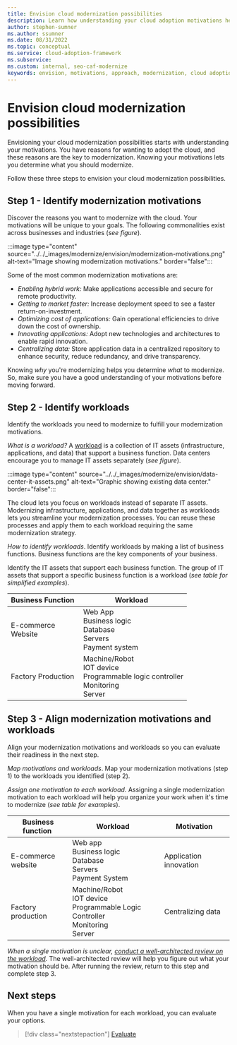```yaml
---
title: Envision cloud modernization possibilities
description: Learn how understanding your cloud adoption motivations help you establish your approach to the modernization horizons, as part of your cloud adoption-related modernization plan.
author: stephen-sumner
ms.author: ssumner
ms.date: 08/31/2022
ms.topic: conceptual
ms.service: cloud-adoption-framework
ms.subservice:
ms.custom: internal, seo-caf-modernize
keywords: envision, motivations, approach, modernization, cloud adoption framework
---
```

# Envision cloud modernization possibilities

Envisioning your cloud modernization possibilities starts with understanding your motivations. You have reasons for wanting to adopt the cloud, and these reasons are the key to modernization. Knowing your motivations lets you determine what you should modernize.

Follow these three steps to envision your cloud modernization possibilities.

## Step 1 - Identify modernization motivations

Discover the reasons you want to modernize with the cloud. Your motivations will be unique to your goals. The following commonalities exist across businesses and industries (*see figure*).

:::image type="content" source="../../_images/modernize/envision/modernization-motivations.png" alt-text="Image showing modernization motivations." border="false":::

Some of the most common modernization motivations are:

- *Enabling hybrid work:* Make applications accessible and secure for remote productivity.
- *Getting to market faster:* Increase deployment speed to see a faster return-on-investment.
- *Optimizing cost of applications:* Gain operational efficiencies to drive down the cost of ownership.
- *Innovating applications:* Adopt new technologies and architectures to enable rapid innovation.
- *Centralizing data:* Store application data in a centralized repository to enhance security, reduce redundancy, and drive transparency.

Knowing *why* you're modernizing helps you determine *what* to modernize. So, make sure you have a good understanding of your motivations before moving forward.

## Step 2 - Identify workloads

Identify the workloads you need to modernize to fulfill your modernization motivations.

*What is a workload?* A [workload](../../plan/workloads.md) is a collection of IT assets (infrastructure, applications, and data) that support a business function. Data centers encourage you to manage IT assets separately (*see figure*).

:::image type="content" source="../../_images/modernize/envision/data-center-it-assets.png" alt-text="Graphic showing existing data center." border="false":::

The cloud lets you focus on workloads instead of separate IT assets. Modernizing infrastructure, applications, and data together as workloads lets you streamline your modernization processes. You can reuse these processes and apply them to each workload requiring the same modernization strategy.

*How to identify workloads*. Identify workloads by making a list of business functions. Business functions are the key components of your business.

Identify the IT assets that support each business function. The group of IT assets that support a specific business function is a workload (*see table for simplified examples*).

|Business Function<span title="Business Function">&nbsp;</span> |Workload <span title="Supporting IT Assets">&nbsp;</span>
| --- | --- |
|E-commerce<br>Website| Web App<br>Business logic<br>Database<br>Servers<br>Payment system|
|Factory Production|Machine/Robot<br>IOT device<br>Programmable logic controller<br>Monitoring<br>Server

## Step 3 - Align modernization motivations and workloads

Align your modernization motivations and workloads so you can evaluate their readiness in the next step.

*Map motivations and workloads*. Map your modernization motivations (step 1) to the workloads you identified (step 2).

*Assign one motivation to each workload.* Assigning a single modernization motivation to each workload will help you organize your work when it's time to modernize (*see table for examples*).

|Business function<span title="Business Function">&nbsp;</span> |Workload <span title="Supporting IT Assets">&nbsp;</span> |Motivation<span title="Motivation">&nbsp;</span> |
| --- | --- | --- |
|E-commerce<br>website| Web app<br>Business logic<br>Database<br>Servers<br>Payment System|Application innovation
|Factory production|Machine/Robot<br>IOT device<br>Programmable Logic Controller<br>Monitoring<br>Server|Centralizing data|

*When a single motivation is unclear, [conduct a well-architected review on the workload](/assessments/?mode=pre-assessment&id=azure-architecture-review&session=e88fbec1-a73c-4d4f-8192-e2633676d3b9).* The well-architected review will help you figure out what your motivation should be. After running the review, return to this step and complete step 3.

## Next steps

When you have a single motivation for each workload, you can evaluate your options.

> [!div class="nextstepaction"]
> [Evaluate](../../modernize/business-alignment/evaluate-modernization-options.md)
